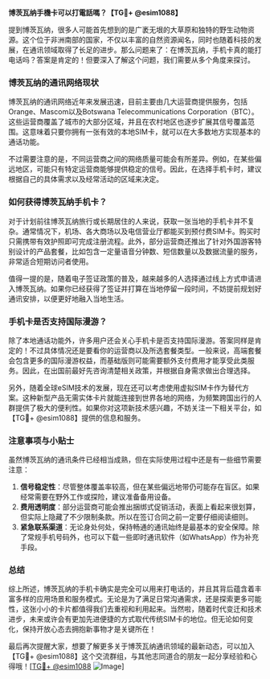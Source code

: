 **博茨瓦纳手機卡可以打電話嗎？【TG💪+ @esim1088】**

提到博茨瓦纳，很多人可能首先想到的是广袤无垠的大草原和独特的野生动物资源。这个位于非洲南部的国家，不仅以丰富的自然资源闻名，同时也随着科技的发展，在通讯领域取得了长足的进步。那么问题来了：在博茨瓦纳，手机卡真的能打电话吗？答案是肯定的！但要深入了解这个问题，我们需要从多个角度来探讨。

### 博茨瓦纳的通讯网络现状

博茨瓦纳的通讯网络近年来发展迅速，目前主要由几大运营商提供服务，包括Orange、Mascom以及Botswana Telecommunications Corporation（BTC）。这些运营商覆盖了城市的大部分区域，并且在农村地区也逐步扩展其信号覆盖范围。这意味着只要你拥有一张有效的本地SIM卡，就可以在大多数地方实现基本的通话功能。

不过需要注意的是，不同运营商之间的网络质量可能会有所差异。例如，在某些偏远地区，可能只有特定运营商能够提供稳定的信号。因此，在选择手机卡时，建议根据自己的具体需求以及经常活动的区域来决定。

### 如何获得博茨瓦纳手机卡？

对于计划前往博茨瓦纳旅行或长期居住的人来说，获取一张当地的手机卡并不复杂。通常情况下，机场、各大商场以及电信营业厅都能买到预付费SIM卡。购买时只需携带有效护照即可完成注册流程。此外，部分运营商还推出了针对外国游客特别设计的产品套餐，比如包含一定量语音分钟数、短信数量以及数据流量的服务，非常适合短期访问者使用。

值得一提的是，随着电子签证政策的普及，越来越多的人选择通过线上方式申请进入博茨瓦纳。如果你已经获得了签证并打算在当地停留一段时间，不妨提前规划好通讯安排，以便更好地融入当地生活。

### 手机卡是否支持国际漫游？

除了本地通话功能外，许多用户还会关心手机卡是否支持国际漫游。答案同样是肯定的！不过具体情况还是要看你的运营商以及所选套餐类型。一般来说，高端套餐会包含更多的国际漫游权益，而基础版则可能需要额外支付费用才能享受此类服务。因此，在出国前最好先咨询清楚相关政策，并根据自身需求做出合理选择。

另外，随着全球eSIM技术的发展，现在还可以考虑使用虚拟SIM卡作为替代方案。这种新型产品无需实体卡片就能连接到世界各地的网络，为频繁跨国出行的人群提供了极大的便利性。如果你对这项新技术感兴趣，不妨关注一下相关平台，如【TG💪+ @esim1088】提供的信息和服务。

### 注意事项与小贴士

虽然博茨瓦纳的通讯条件已经相当成熟，但在实际使用过程中还是有一些细节需要注意：

1. **信号稳定性**：尽管整体覆盖率较高，但在某些偏远地带仍可能存在盲区。如果经常需要在野外工作或探险，建议准备备用设备。
2. **费用透明度**：部分运营商可能会推出捆绑式促销活动，表面上看起来很划算，但实际上隐藏了不少限制条款。所以在签订合同之前一定要仔细阅读细则。
3. **紧急联系渠道**：无论身处何处，保持畅通的通讯始终是最基本的安全保障。除了常规手机号码外，也可以下载一些即时通讯软件（如WhatsApp）作为补充手段。

### 总结

综上所述，博茨瓦纳的手机卡确实是完全可以用来打电话的，并且其背后蕴含着丰富多样的应用场景和服务模式。无论是为了满足日常沟通需求，还是探索更多可能性，这张小小的卡片都值得我们去重视和利用起来。当然啦，随着时代变迁和技术进步，未来或许会有更加先进便捷的方式取代传统SIM卡的地位。但无论如何变化，保持开放心态去拥抱新事物才是关键所在！

最后再次提醒大家，想要了解更多关于博茨瓦纳通讯领域的最新动态，可以加入【TG💪+ @esim1088】这个交流群组，与其他志同道合的朋友一起分享经验和心得哦！[[TG💪+ @esim1088](https://t.me/s/esim1088) ![Image](https://i.postimg.cc/4NQfJmqS/Snipaste-2025-05-13-00-14-12.png)]